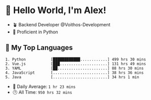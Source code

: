 # 👋 Hello World, I'm Alex!

- 🪴 Backend Developer @Voithos-Development
- 🐍 Proficient in Python

## 💚 My Top Languages
```
1. Python           [████████████............] 499 hrs 30 mins
2. Vue.js           [███.....................] 131 hrs 49 mins
3. YAML             [██......................] 88 hrs 30 mins
4. JavaScript       [........................] 38 hrs 36 mins
5. Java             [........................] 34 hrs 1 min
```
- 💪 Daily Average: `1 hr 23 mins`
- 🕑 All Time: `950 hrs 32 mins`